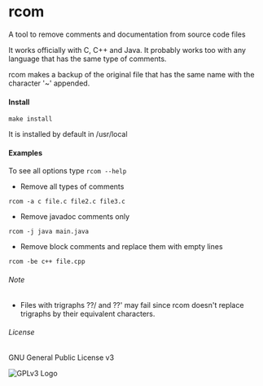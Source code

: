 # rcom
A tool to remove comments and documentation from source code files

It works officially with C, C++ and Java. It probably works too with any language that has the same type of comments.

rcom makes a backup of the original file that has the same name with the character '~' appended.

#### Install

`make install`

It is installed by default in /usr/local

#### Examples

To see all options type `rcom --help`

* Remove all types of comments 

`rcom -a c file.c file2.c file3.c`

* Remove javadoc comments only

`rcom -j java main.java`

* Remove block comments and replace them with empty lines

`rcom -be c++ file.cpp`


###### Note

* Files with trigraphs ??/ and ??' may fail since rcom doesn't replace trigraphs by their equivalent characters.


###### License

GNU General Public License v3

![GPLv3 Logo](http://www.gnu.org/graphics/gplv3-127x51.png "GPLv3 Logo")